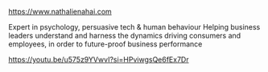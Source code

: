https://www.nathalienahai.com

Expert in psychology, persuasive tech & human behaviour
Helping business leaders understand and harness the dynamics driving consumers and employees, in order to future-proof business performance

https://youtu.be/u575z9YVwvI?si=HPviwgsQe6fEx7Dr


